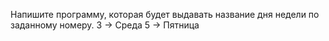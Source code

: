 Напишите программу, которая будет выдавать название дня недели по заданному номеру.
3 -> Среда
5 -> Пятница